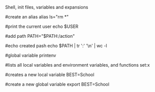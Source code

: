 Shell, init files, variables and expansions

#create an alias
alias ls="rm *"

#print the current user
echo $USER

#add path
PATH="$PATH:/action"

#echo created pash
echo $PATH | tr ':' '\n' | wc -l

#global variable
printenv

#lists all local variables and environment variables, and functions
set:x

#creates a new local variable
BEST=School

#create a new global variable
export BEST=School
